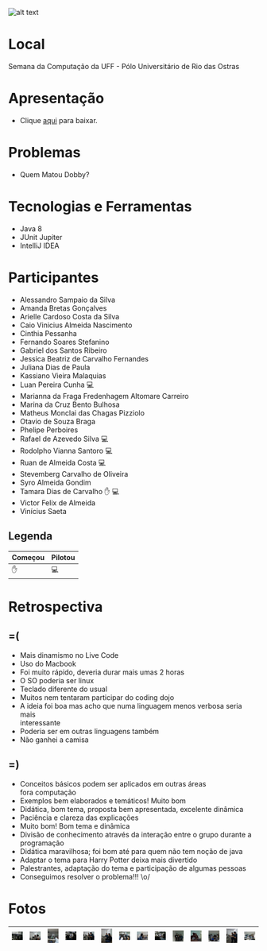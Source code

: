 ![alt text](https://github.com/elleva-me/dojo/blob/master/img/dojo-header.png?raw=true)

# Local
Semana da Computação da UFF - Pólo Universitário de Rio das Ostras

# Apresentação
 - Clique [aqui](apresentacao/apresentacao.pdf?raw=true) para baixar.

# Problemas
 - Quem Matou Dobby? 

# Tecnologias e Ferramentas
 - Java 8 
 - JUnit Jupiter
 - IntelliJ IDEA

# Participantes
 - 	Alessandro Sampaio da Silva
 - 	Amanda Bretas Gonçalves
 - 	Arielle Cardoso Costa da Silva
 - 	Caio Vinicius Almeida Nascimento
 - 	Cinthia Pessanha
 - 	Fernando Soares Stefanino
 - 	Gabriel dos Santos Ribeiro
 - 	Jessica Beatriz de Carvalho Fernandes
 - 	Juliana Dias de Paula
 - 	Kassiano Vieira Malaquias
 - 	Luan Pereira Cunha :computer:
 - 	Marianna da Fraga Fredenhagem Altomare Carreiro
 - 	Marina da Cruz Bento Bulhosa
 - 	Matheus Monclai das Chagas Pizziolo
 - 	Otavio de Souza Braga
 - 	Phelipe Perboires
 - 	Rafael de Azevedo Silva :computer:
 - 	Rodolpho Vianna Santoro :computer:
 - 	Ruan de Almeida Costa :computer:
 - 	Stevemberg Carvalho de Oliveira
 - 	Syro Almeida Gondim
 - 	Tamara Dias de Carvalho :raised_hand: :computer:
 - 	Victor Felix de Almeida
 - 	Vinícius Saeta
 
 
## Legenda 

| Começou  | Pilotou  |
| ------------ | ------------ |
| :raised_hand: | :computer: |


# Retrospectiva
## =(
- Mais dinamismo no Live Code
- Uso do Macbook
- Foi muito rápido, deveria durar mais umas 2 horas
- O SO poderia ser linux
- Teclado diferente do usual
- Muitos nem tentaram participar do coding dojo
- A ideia foi boa mas acho que numa linguagem menos verbosa seria mais  
interessante
- Poderia ser em outras linguagens também
- Não ganhei a camisa


## =)

 - Conceitos básicos podem ser aplicados em outras áreas  
fora computação
- Exemplos bem elaborados e temáticos! Muito bom
- Didática, bom tema, proposta bem apresentada, excelente dinâmica
- Paciência e clareza das explicações
- Muito bom! Bom tema e dinâmica
- Divisão de conhecimento através da interação entre o grupo durante a  
programação
- Didática maravilhosa; foi bom até para quem não tem noção de java
- Adaptar o tema para Harry Potter deixa mais divertido
- Palestrantes, adaptação do tema e participação de algumas pessoas
- Conseguimos resolver o problema!!! \o/

# Fotos
| <img src="fotos/1.jpg?raw=true" width="100"> | <img src="fotos/2.jpg?raw=true" width="100"> | <img src="fotos/3.jpg?raw=true" width="100"> | <img src="fotos/4.jpg?raw=true" width="100"> | <img src="fotos/6.jpg?raw=true" width="100"> | <img src="fotos/7.jpg?raw=true" width="100"> | <img src="fotos/8.jpg?raw=true" width="100"> | <img src="fotos/11.jpg?raw=true" width="100"> | <img src="fotos/12.jpg?raw=true" width="100"> | <img src="fotos/13.jpg?raw=true" width="100"> | <img src="fotos/14.jpg?raw=true" width="100"> | <img src="fotos/18.jpg?raw=true" width="100"> | <img src="fotos/20.jpg?raw=true" width="100"> | <img src="fotos/21.jpg?raw=true" width="100"> |
|---|---|---|---|---|---|---|---|---|---|---|---|---|---|







